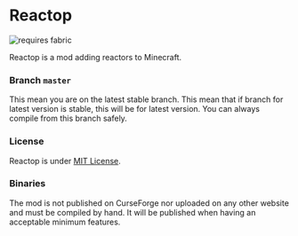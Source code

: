 # Reactop
![requires fabric](https://img.shields.io/badge/requires-fabric-yellow.svg)

Reactop is a mod adding reactors to Minecraft.

### Branch `master`
This mean you are on the latest stable branch. This mean that if branch for latest version is stable, this will be for latest version. You can always compile from this branch safely.

### License
Reactop is under [MIT License](https://github.com/zenith391/reactop/blob/master/LICENSE).

### Binaries
The mod is not published on CurseForge nor uploaded on any other website and must be compiled by hand. It will be published when having an acceptable minimum features.
